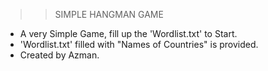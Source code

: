 >> SIMPLE HANGMAN GAME 
- A very Simple Game, fill up the 'Wordlist.txt' to Start.
- 'Wordlist.txt' filled with "Names of Countries" is provided.
- Created by Azman.
